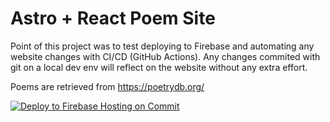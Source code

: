 # Astro + React Poem Site

Point of this project was to test deploying to Firebase and automating any website changes with CI/CD (GitHub Actions). Any changes commited with git on a local dev env will reflect on the website without any extra effort.

Poems are retrieved from https://poetrydb.org/

[![Deploy to Firebase Hosting on Commit](https://github.com/EmmaKingDev/mywebsite/actions/workflows/firebase-hosting-push.yml/badge.svg)](https://github.com/EmmaKingDev/mywebsite/actions/workflows/firebase-hosting-push.yml)
